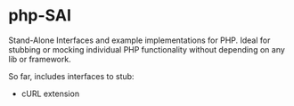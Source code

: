 php-SAI
=======

Stand-Alone Interfaces and example implementations for PHP. Ideal for stubbing or mocking individual PHP functionality without depending on any lib or framework.

So far, includes interfaces to stub:
* cURL extension